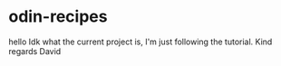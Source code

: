 # odin-recipes
hello
Idk what the current project is, I'm just following the tutorial.
Kind regards
David
